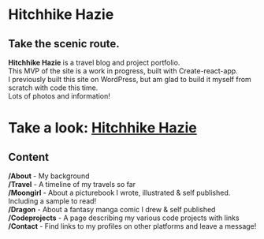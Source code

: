 # Hitchhike Hazie

## Take the scenic route.

**Hitchhike Hazie** is a travel blog and project portfolio.  
This MVP of the site is a work in progress, built with Create-react-app.  
I previously built this site on WordPress, but am glad to build it myself from scratch with code this time.  
Lots of photos and information!

# Take a look: <a href="https://hitchhikehazie.netlify.app">Hitchhike Hazie</a>

## Content

**/About** - My background  
**/Travel** - A timeline of my travels so far  
**/Moongirl** - About a picturebook I wrote, illustrated & self published. Including a sample to read!  
**/Dragon** - About a fantasy manga comic I drew & self published  
**/Codeprojects** - A page describing my various code projects with links  
**/Contact** - Find links to my profiles on other platforms and leave a message!
